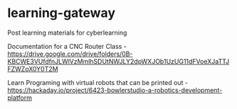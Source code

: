 # learning-gateway
Post learning materials for cyberlearning

Documentation for a CNC Router Class - https://drive.google.com/drive/folders/0B-KBCWE3VUfdfnJLWlVzMmlhSDUtNWJLY2dpWXJOb1UzUG11dFVoeXJaTTJFZWZoX0Y0T2M

Learn Programing with virtual robots that can be printed out - 
https://hackaday.io/project/6423-bowlerstudio-a-robotics-development-platform
